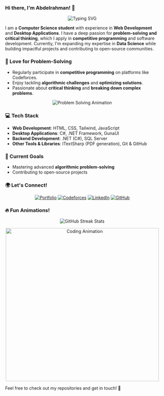 ### Hi there, I'm Abdelrahman! 👋

<p align="center">
  <img src="https://readme-typing-svg.herokuapp.com?font=Fira+Code&weight=600&size=22&pause=1000&color=3498db&width=600&lines=Computer+Science+Student;Web+%26+Desktop+Developer;Problem+Solver+%26+Critical+Thinker;Open-Source+Contributor" alt="Typing SVG" />
</p>

I am a **Computer Science student** with experience in **Web Development** and **Desktop Applications**. I have a deep passion for **problem-solving and critical thinking**, which I apply in **competitive programming** and software development. Currently, I'm expanding my expertise in **Data Science** while building impactful projects and contributing to open-source communities.

### 🧠 Love for Problem-Solving
- Regularly participate in **competitive programming** on platforms like Codeforces.
- Enjoy tackling **algorithmic challenges** and **optimizing solutions**.
- Passionate about **critical thinking** and **breaking down complex problems**.

<p align="center">
  <img src="https://camo.githubusercontent.com/e20822b4282c07ffd010cd05f855a6561d3b62358ca9e607e4901288dd748fcb/68747470733a2f2f6b616e61636f64652e636f6d2f6b616e612e676966" alt="Problem Solving Animation" />
</p>

### 💻 Tech Stack
- **Web Development**: HTML, CSS, Tailwind, JavaScript
- **Desktop Applications**: C#, .NET Framework, GunaUI
- **Backend Development**: .NET (C#), SQL Server
- **Other Tools & Libraries**: ITextSharp (PDF generation), Git & GitHub

### 🚀 Current Goals
- Mastering advanced **algorithmic problem-solving**
- Contributing to open-source projects

### 🌍 Let's Connect!
<p align="center">
  <a href="#"><img src="https://img.shields.io/badge/Portfolio-Coming%20Soon-blue?style=for-the-badge&logo=google-chrome&logoColor=white" alt="Portfolio" /></a>
  <a href="https://codeforces.com/profile/WhileTrueThinker"><img src="https://img.shields.io/badge/Codeforces-WhileTrueThinker-orange?style=for-the-badge&logo=codeforces&logoColor=white" alt="Codeforces" /></a>
  <a href="#"><img src="https://img.shields.io/badge/LinkedIn-Profile-blue?style=for-the-badge&logo=linkedin&logoColor=white" alt="LinkedIn" /></a>
  <a href="https://github.com/your-github-handle"><img src="https://img.shields.io/badge/GitHub-@your--github--handle-black?style=for-the-badge&logo=github&logoColor=white" alt="GitHub" /></a>
</p>

### 🔥 Fun Animations!
<p align="center">
  <img src="https://github-readme-streak-stats.herokuapp.com/?user=your-github-handle&theme=blue-green" alt="GitHub Streak Stats" />
</p>

<p align="center">
  <img src="https://media.giphy.com/media/qgQUggAC3Pfv687qPC/giphy.gif" alt="Coding Animation" width="500" />
</p>

Feel free to check out my repositories and get in touch! 🚀
